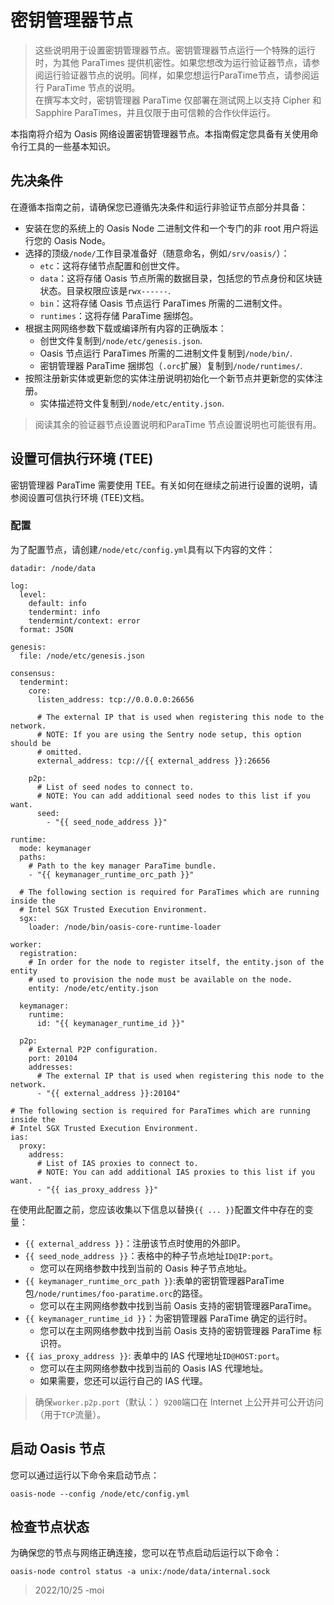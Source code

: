 # 密钥管理器节点

> 这些说明用于设置密钥管理器节点。密钥管理器节点运行一个特殊的运行时，为其他 ParaTimes 提供机密性。如果您想改为运行验证器节点，请参阅运行验证器节点的说明。同样，如果您想运行ParaTime节点，请参阅运行 ParaTime 节点的说明。  
> 在撰写本文时，密钥管理器 ParaTime 仅部署在测试网上以支持 Cipher 和 Sapphire ParaTimes，并且仅限于由可信赖的合作伙伴运行。

本指南将介绍为 Oasis 网络设置密钥管理器节点。本指南假定您具备有关使用命令行工具的一些基本知识。

## 先决条件

在遵循本指南之前，请确保您已遵循先决条件和运行非验证节点部分并具备：

- 安装在您的系统上的 Oasis Node 二进制文件和一个专门的非 root 用户将运行您的 Oasis Node。
- 选择的顶级`/node/`工作目录准备好（随意命名，例如`/srv/oasis/`）：
    - `etc`：这将存储节点配置和创世文件。
    - `data`：这将存储 Oasis 节点所需的数据目录，包括您的节点身份和区块链状态。目录权限应该是`rwx------`.
    - `bin`：这将存储 Oasis 节点运行 ParaTimes 所需的二进制文件。
    - `runtimes`：这将存储 ParaTime 捆绑包。
- 根据主网网络参数下载或编译所有内容的正确版本：
    - 创世文件复制到`/node/etc/genesis.json`.
    - Oasis 节点运行 ParaTimes 所需的二进制文件复制到`/node/bin/`.
    - 密钥管理器 ParaTime 捆绑包（`.orc`扩展）复制到`/node/runtimes/`.
- 按照注册新实体或更新您的实体注册说明初始化一个新节点并更新您的实体注册。
    - 实体描述符文件复制到`/node/etc/entity.json`.

> 阅读其余的验证器节点设置说明和ParaTime 节点设置说明也可能很有用。

## 设置可信执行环境 (TEE)

密钥管理器 ParaTime 需要使用 TEE。有关如何在继续之前进行设置的说明，请参阅设置可信执行环境 (TEE)文档。

### 配置

为了配置节点，请创建`/node/etc/config.yml`具有以下内容的文件：

```
datadir: /node/data

log:
  level:
    default: info
    tendermint: info
    tendermint/context: error
  format: JSON

genesis:
  file: /node/etc/genesis.json

consensus:
  tendermint:
    core:
      listen_address: tcp://0.0.0.0:26656

      # The external IP that is used when registering this node to the network.
      # NOTE: If you are using the Sentry node setup, this option should be
      # omitted.
      external_address: tcp://{{ external_address }}:26656

    p2p:
      # List of seed nodes to connect to.
      # NOTE: You can add additional seed nodes to this list if you want.
      seed:
        - "{{ seed_node_address }}"

runtime:
  mode: keymanager
  paths:
    # Path to the key manager ParaTime bundle.
    - "{{ keymanager_runtime_orc_path }}"

  # The following section is required for ParaTimes which are running inside the
  # Intel SGX Trusted Execution Environment.
  sgx:
    loader: /node/bin/oasis-core-runtime-loader

worker:
  registration:
    # In order for the node to register itself, the entity.json of the entity
    # used to provision the node must be available on the node.
    entity: /node/etc/entity.json

  keymanager:
    runtime:
      id: "{{ keymanager_runtime_id }}"

  p2p:
    # External P2P configuration.
    port: 20104
    addresses:
      # The external IP that is used when registering this node to the network.
      - "{{ external_address }}:20104"

# The following section is required for ParaTimes which are running inside the
# Intel SGX Trusted Execution Environment.
ias:
  proxy:
    address:
      # List of IAS proxies to connect to.
      # NOTE: You can add additional IAS proxies to this list if you want.
      - "{{ ias_proxy_address }}"

```

在使用此配置之前，您应该收集以下信息以替换`{{ ... }}`配置文件中存在的变量：

- `{{ external_address }}`：注册该节点时使用的外部IP。
- `{{ seed_node_address }}`：表格中的种子节点地址`ID@IP:port`。
    - 您可以在网络参数中找到当前的 Oasis 种子节点地址。
- `{{ keymanager_runtime_orc_path }}`:表单的密钥管理器ParaTime 包`/node/runtimes/foo-paratime.orc`的路径。
    - 您可以在主网网络参数中找到当前 Oasis 支持的密钥管理器ParaTime。
- `{{ keymanager_runtime_id }}`：为密钥管理器 ParaTime 确定的运行时。
    - 您可以在主网网络参数中找到当前 Oasis 支持的密钥管理器 ParaTime 标识符。
- `{{ ias_proxy_address }}`: 表单中的 IAS 代理地址`ID@HOST:port`。
    - 您可以在主网网络参数中找到当前的 Oasis IAS 代理地址。
    - 如果需要，您还可以运行自己的 IAS 代理。

> 确保`worker.p2p.port`（默认：）`9200`端口在 Internet 上公开并可公开访问（用于`TCP`流量）。

## 启动 Oasis 节点
您可以通过运行以下命令来启动节点：

```
oasis-node --config /node/etc/config.yml
```

## 检查节点状态
为确保您的节点与网络正确连接，您可以在节点启动后运行以下命令：

```
oasis-node control status -a unix:/node/data/internal.sock
```

> 2022/10/25 -moi